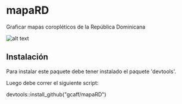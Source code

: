 # mapaRD
Graficar mapas coropléticos de la República Dominicana

![alt text][imagen]

[imagen]: vignette/images/municipal.png "Mapa cloroplético"

## Instalación

Para instalar este paquete debe tener instalado el paquete 'devtools'.

Luego debe correr el siguiente script:

devtools::install_github("gcaff/mapaRD")

